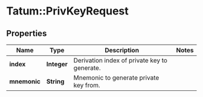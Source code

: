# Tatum::PrivKeyRequest

## Properties
Name | Type | Description | Notes
------------ | ------------- | ------------- | -------------
**index** | **Integer** | Derivation index of private key to generate. | 
**mnemonic** | **String** | Mnemonic to generate private key from. | 

